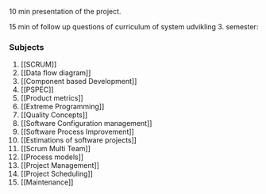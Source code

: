10 min presentation of the project. 

15 min of follow up questions of curriculum of system udvikling 3. semester:

### Subjects
1. [[SCRUM]]
2. [[Data flow diagram]]
3. [[Component based Development]]
4. [[PSPEC]]
5. [[Product metrics]]
6. [[Extreme Programming]]
7. [[Quality Concepts]]
8. [[Software Configuration management]]
9. [[Software Process Improvement]]
10. [[Estimations of software projects]]
11. [[Scrum Multi Team]]
12. [[Process models]]
13. [[Project Management]]
14. [[Project Scheduling]]
15. [[Maintenance]]


